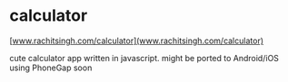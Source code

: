 calculator
==========

[www.rachitsingh.com/calculator](www.rachitsingh.com/calculator)

cute calculator app written in javascript. might be ported to Android/iOS using PhoneGap soon
